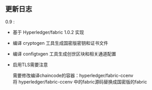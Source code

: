 ## 更新日志

0.9 :
- 基于 Hyperledger/fabric 1.0.2 实现
- 编译 cryptogen 工具生成国密版密钥和证书文件
- 编译 configtxgen 工具生成创世区块和相关通道配置
- 启用TLS需要注意</br>

    需要修改编译chaincode的容器：hyperledger/fabric-ccenv</br>
    将 hyperledger/fabric-ccenv 中的fabric源码替换成国密版的fabric</br>